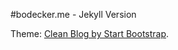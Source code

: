 #bodecker.me - Jekyll Version

Theme: [Clean Blog by Start Bootstrap](https://github.com/IronSummitMedia/startbootstrap-clean-blog-jekyll).